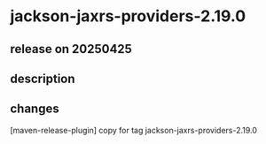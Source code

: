 # jackson-jaxrs-providers-2.19.0

## release on 20250425
## description
## changes
[maven-release-plugin] copy for tag jackson-jaxrs-providers-2.19.0

